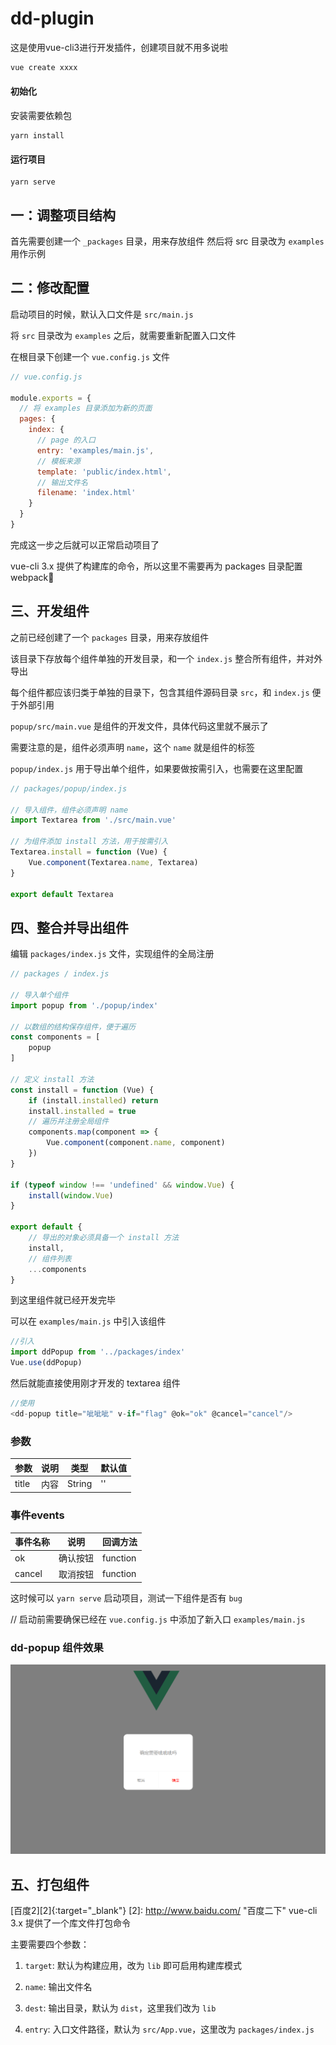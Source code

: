 # dd-plugin
这是使用vue-cli3进行开发插件，创建项目就不用多说啦
```ruby
vue create xxxx
```
#### 初始化
安装需要依赖包
```
yarn install
```

#### 运行项目
```
yarn serve
```
## 一：调整项目结构
首先需要创建一个 `_packages` 目录，用来存放组件
然后将 src 目录改为 `examples` 用作示例

## 二：修改配置
启动项目的时候，默认入口文件是 `src/main.js`

将 `src` 目录改为 `examples` 之后，就需要重新配置入口文件

在根目录下创建一个 `vue.config.js` 文件

``` javascript 
// vue.config.js

module.exports = {
  // 将 examples 目录添加为新的页面
  pages: {
    index: {
      // page 的入口
      entry: 'examples/main.js',
      // 模板来源
      template: 'public/index.html',
      // 输出文件名
      filename: 'index.html'
    }
  }
}
```
完成这一步之后就可以正常启动项目了

vue-cli 3.x  提供了构建库的命令，所以这里不需要再为 packages 目录配置 webpack

## 三、开发组件
之前已经创建了一个 `packages` 目录，用来存放组件

该目录下存放每个组件单独的开发目录，和一个 `index.js` 整合所有组件，并对外导出

每个组件都应该归类于单独的目录下，包含其组件源码目录 `src`，和 `index.js` 便于外部引用

`popup/src/main.vue` 是组件的开发文件，具体代码这里就不展示了

需要注意的是，组件必须声明 `name`，这个 `name` 就是组件的标签

`popup/index.js` 用于导出单个组件，如果要做按需引入，也需要在这里配置

``` javascript 
// packages/popup/index.js

// 导入组件，组件必须声明 name
import Textarea from './src/main.vue'

// 为组件添加 install 方法，用于按需引入
Textarea.install = function (Vue) {
    Vue.component(Textarea.name, Textarea)
}

export default Textarea
```

## 四、整合并导出组件
编辑 `packages/index.js` 文件，实现组件的全局注册

``` javascript 
// packages / index.js

// 导入单个组件
import popup from './popup/index'

// 以数组的结构保存组件，便于遍历
const components = [
    popup
]

// 定义 install 方法
const install = function (Vue) {
    if (install.installed) return
    install.installed = true
    // 遍历并注册全局组件
    components.map(component => {
        Vue.component(component.name, component)
    })
}

if (typeof window !== 'undefined' && window.Vue) {
    install(window.Vue)
}

export default {
    // 导出的对象必须具备一个 install 方法
    install,
    // 组件列表
    ...components
}
```
到这里组件就已经开发完毕
 
可以在 `examples/main.js` 中引入该组件

``` javascript 
//引入
import ddPopup from '../packages/index'
Vue.use(ddPopup)
```
然后就能直接使用刚才开发的 textarea 组件

``` javascript 
//使用
<dd-popup title="呲呲呲" v-if="flag" @ok="ok" @cancel="cancel"/>
 ```
 
### 参数
 | 参数 | 说明 | 类型 | 默认值 |
| ------ | ------ | ------ | ------ |
| title | 内容 | String | '' |

### 事件events

| 事件名称 | 说明 | 回调方法 |
| ------ | ------ | ------ |
| ok | 确认按钮 | function |
| cancel | 取消按钮 | function |
 
 这时候可以 `yarn serve` 启动项目，测试一下组件是否有 `bug`

// 启动前需要确保已经在 `vue.config.js` 中添加了新入口 `examples/main.js`

### dd-popup 组件效果
 ![dd-popup text](https://github.com/da-dong-dong/dd-plugin/blob/master/MD_imgs/11.png)

 ## 五、打包组件
[百度2][2]{:target="_blank"}
[2]: http://www.baidu.com/   "百度二下"
 vue-cli 3.x 提供了一个库文件打包命令

主要需要四个参数：

1. `target`: 默认为构建应用，改为 `lib` 即可启用构建库模式

2. `name`: 输出文件名

3. `dest`: 输出目录，默认为 `dist`，这里我们改为 `lib`

4. `entry`: 入口文件路径，默认为 `src/App.vue`，这里改为 `packages/index.js`
